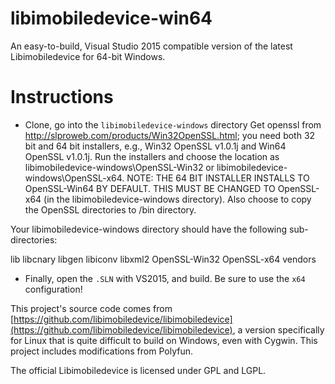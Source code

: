 # libimobiledevice-win64
An easy-to-build, Visual Studio 2015 compatible version of the latest Libimobiledevice for 64-bit Windows.

# Instructions
- Clone, go into the `libimobiledevice-windows` directory
Get openssl from http://slproweb.com/products/Win32OpenSSL.html; you need both 32 bit and 64 bit installers, 
e.g., Win32 OpenSSL v1.0.1j and Win64 OpenSSL v1.0.1j. Run the installers and choose the location as 
libimobiledevice-windows\OpenSSL-Win32 or libimobiledevice-windows\OpenSSL-x64. NOTE: THE 64 BIT INSTALLER 
INSTALLS TO OpenSSL-Win64 BY DEFAULT. THIS MUST BE CHANGED TO OpenSSL-x64 (in the libimobiledevice-windows
directory). Also choose to copy the OpenSSL directories to /bin directory.

Your libimobiledevice-windows directory should have the following sub-directories:

lib
libcnary
libgen
libiconv
libxml2
OpenSSL-Win32
OpenSSL-x64
vendors

- Finally, open the `.SLN` with VS2015, and build. Be sure to use the `x64` configuration!

This project's source code comes from [https://github.com/libimobiledevice/libimobiledevice](https://github.com/libimobiledevice/libimobiledevice), a version specifically for Linux that is quite difficult to build on Windows, even with Cygwin. This project includes modifications from Polyfun.

The official Libimobiledevice is licensed under GPL and LGPL.
